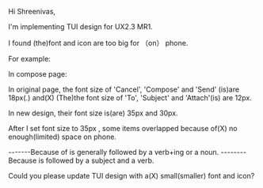 Hi Shreenivas,

I'm implementing TUI design for UX2.3 MR1. 

I found (the)font and icon are too big for （on） phone.

For example: 

In compose page:

In original page, the font size of 'Cancel', 'Compose' and 'Send' (is)are 18px(.) and(X) (The)the font size of 'To', 'Subject' and 'Attach'(is) are 12px.

In new design, their font size is(are) 35px and 30px.

After I set font size to 35px , some items overlapped because of(X) no enough(limited) space on phone.

-------Because of is  generally followed by a verb+ing or a noun. 
--------Because is followed by a subject and a verb.

Could you please update TUI design with a(X) small(smaller) font and icon?
